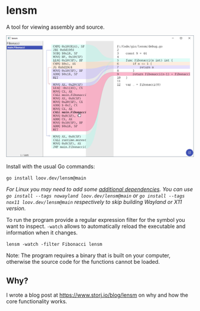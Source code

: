 # lensm

A tool for viewing assembly and source.

![Screenshot](./screenshot.png)

Install with the usual Go commands:

```
go install loov.dev/lensm@main
```

_For Linux you may need to add some [additional dependencies](https://gioui.org/doc/install/linux). You can use `go install --tags nowayland loov.dev/lensm@main` or `go install --tags nox11 loov.dev/lensm@main` respectively to skip building Wayland or X11 version._

To run the program provide a regular expression filter for the
symbol you want to inspect. `-watch` allows to automatically
reload the executable and information when it changes.

```
lensm -watch -filter Fibonacci lensm
```

Note: The program requires a binary that is built on your computer, otherwise the source code for the functions cannot be loaded.

## Why?

I wrote a blog post at https://www.storj.io/blog/lensm on why and how the core functionality works.
